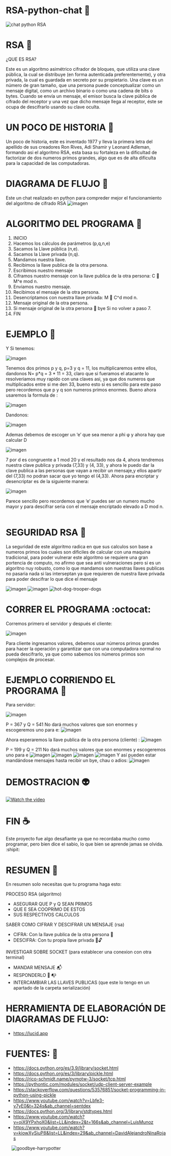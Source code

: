 # RSA-python-chat :snake:
![chat python RSA](https://user-images.githubusercontent.com/71668076/142019835-8c3f6bc8-7b91-4e76-b11a-94e9aa56abf6.jpg)


# RSA :closed_lock_with_key:

¿QUE ES RSA? 

Este es un algoritmo asimétrico cifrador de bloques, que utiliza una clave pública, la cual se distribuye (en forma autenticada preferentemente), y otra privada, la cual es guardada en secreto por su propietario.
Una clave es un número de gran tamaño, que una persona puede conceptualizar como un mensaje digital, como un archivo binario o como una cadena de bits o bytes.
Cuando se envía un mensaje, el emisor busca la clave pública de cifrado del receptor y una vez que dicho mensaje llega al receptor, éste se ocupa de descifrarlo usando su clave oculta.

# UN POCO DE HISTORIA :pencil:

Un poco de historia, este es inventado 1977 y lleva la primera letra del apellido de sus creadores Ron Rives, Adi Shamir y Leonard Adleman, formando asi el algoritmo RSA, esta basa su fortaleza en la dificultad de factorizar de dos numeros primos grandes, algo que es de alta dificulta para la capacidad de las computadoras.

# DIAGRAMA DE FLUJO :memo:
Este un chat realizado en python para compreder mejor el funcionamiento del algoritmo de cifrado RSA
![imagen](https://user-images.githubusercontent.com/71668076/141693791-42e55d07-1253-4077-9e91-12093de0f8a5.png)


# ALGORITMO DEL PROGRAMA :memo:
1.	INICIO
2.	Hacemos los cálculos de parámetros (p,q,n,e)
3.	Sacamos la Llave pública (n,e).
4.	Sacamos la Llave privada (n,q).
5.	Mandamos nuestra llave.
6.	Recibimos la llave publica de la otra persona.
7.	Escribimos nuestro mensaje
8.	Ciframos nuestro mensaje con la llave publica de la otra persona:
C  M^e mod n.
9.	Enviamos nuestro mensaje.
10.	Recibimos el mensaje de la otra persona.
11.	Desencriptamos con nuestra llave privada:
M  C^d mod n.
12.	Mensaje original de la otra persona.
13.	Si mensaje original de la otra persona  bye
Si no volver a paso 7.
14.	FIN

# EJEMPLO :eyes:
Y Si tenemos:

![imagen](https://user-images.githubusercontent.com/71668076/141694333-7e60955a-afc0-4378-aeb4-6f335b4d3a75.png)


Tenemos dos primos p y q, p=3 y q = 11, los multiplicaremos entre ellos, dandonos N= p*q = 3 * 11 = 33, claro que si fueramos el atacante lo resolveriamos muy rapido con una claves asi, ya que dos numeros que multiplicados entre si me den 33, bueno esto si es sencillo para este paso pero recordemos que p y q son numeros primos enormes.
Bueno ahora usaremos la formula de :

![imagen](https://user-images.githubusercontent.com/71668076/141694340-facac716-ef77-46ae-bb40-af84b5160df8.png)

Dandonos:

![imagen](https://user-images.githubusercontent.com/71668076/141694345-94670e9e-f71a-4f4f-adad-37db8fb977c2.png)

 
Ademas debemos de escoger un ‘e’ que sea menor a phi φ y ahora hay que calcular D

![imagen](https://user-images.githubusercontent.com/71668076/141694351-1c26daec-5e83-48f2-be48-0df7bd5accbb.png)
 
7 por d es congruente a 1 mod 20 y el resultado nos da 4, ahora tendremos nuestra clave publica y privada (7,33) y (4, 33), y ahora le puedo dar la clave publica a las personas que vayan a recibir un mensaje,y ellos apartir del (7,33) no podran sacar que yo tengo el (4,33).
Ahora para encriptar y desencriptar es de la siguiente manera:
 
![imagen](https://user-images.githubusercontent.com/71668076/141694361-a86fed1c-66e4-4807-8057-e0b62f845e8a.png)

 
Parece sencillo pero recordemos que ‘e’ puedes ser un numero mucho mayor y para descifrar seria con el mensaje encriptado elevado a D mod n.
 
# SEGURIDAD RSA :lock_with_ink_pen:
La seguridad de este algoritmo radica en que sus calculos son base a numeros primos los cuales son dificiles de calcular con una maquina tradicional, para poder vulnerar este algoritmo se requiere una gran portencia de computo, no afirmo que sea anti vulneraciones pero si es un algoritno nuy robusto, como lo que mandamos son nuestras llaves publicas no pasaria nada si las interseptan ya que requieren de nuestra llave privada para poder descifrar lo que dice el mensaje

![imagen](https://user-images.githubusercontent.com/71668076/141694366-936a6464-cf36-4359-9fdb-e2974dca8a41.png)
![imagen](https://user-images.githubusercontent.com/71668076/141700768-9ec1420f-09c2-49b1-b0fb-5dce02ae2bb7.png)
![hot-dog-trooper-dogs](https://user-images.githubusercontent.com/71668076/143131367-e4f5a26c-8e1c-4c23-901a-d6e1e6327e32.gif)



# CORRER EL PROGRAMA :octocat:
Corremos primero el servidor y después el cliente:

![imagen](https://user-images.githubusercontent.com/71668076/141857981-d5d807ca-2ab0-4fd7-993a-3949ec35a78d.png)



Para cliente ingresamos valores, debemos usar números primos grandes para hacer la operación y garantizar que con una computadora normal no pueda descifrarlo, ya que como sabemos los números primos son complejos de procesar.

# EJEMPLO CORRIENDO EL PROGRAMA :speech_balloon:
Para servidor:

![imagen](https://user-images.githubusercontent.com/71668076/141858891-5b647323-79bf-4248-8d59-5d0ccc7f09c2.png)

P = 367 y Q = 541
No dará muchos valores que son enormes y escogeremos uno para e:
![imagen](https://user-images.githubusercontent.com/71668076/141858918-3f854172-2dce-428e-b636-977ed72b892a.png)

Ahora esperaremos la llave publica de la otra persona (cliente) :
![imagen](https://user-images.githubusercontent.com/71668076/141858976-7e8ef276-8d8d-4d9b-b899-4ee6b9989396.png)

P = 199 y Q = 211
No dará muchos valores que son enormes y escogeremos uno para e
![imagen](https://user-images.githubusercontent.com/71668076/141859152-0467f2fd-0137-4439-9744-6c4f2e251242.png)
![imagen](https://user-images.githubusercontent.com/71668076/141859355-575b15a3-d6cf-4d04-beb8-d733a3ecf05d.png)
![imagen](https://user-images.githubusercontent.com/71668076/141859392-90fcb5f2-2e5b-4421-9be7-8e9c76893d7e.png)
![imagen](https://user-images.githubusercontent.com/71668076/141859468-e744a0e7-20c6-41d1-a87d-07016dc578da.png)
Y así pueden estar mandándose mensajes hasta recibir un bye, chau o adios:
![imagen](https://user-images.githubusercontent.com/71668076/141859560-5ecfa9df-89d6-47dc-a139-ae7ef01dc4a1.png)

# DEMOSTRACION :alien:
[![Watch the video](https://user-images.githubusercontent.com/71668076/143130732-0a5c0d8e-eb9b-4ed0-b979-a73c781062ec.png)](https://www.youtube.com/watch?v=vm49zQBB7DE&ab_channel=RomanAlejandroGallegosMarquez)


# FIN :coffee:
Este proyecto fue algo desafiante ya que no recordaba mucho como programar, pero bien dice el sabio, lo que bien se aprende
jamas se olvida. :shipit:
# RESUMEN :notebook:
En resumen solo necesitas que tu programa haga esto:

PROCESO RSA (algoritmo)
 - ASEGURAR QUE P y Q SEAN PRIMOS
 - QUE E SEA COOPRIMO DE ESTOS
 - SUS RESPECTIVOS CALCULOS
 
SABER COMO CIFRAR Y DESCIFRAR UN MENSAJE (rsa)
 - CIFRA: Con la llave publica de la otra persona :closed_lock_with_key:
 - DESCIFRA: Con tu propia llave privada :key::unlock:
 
INVESTIGAR SOBRE SOCKET (para establecer una conexion con otra terminal)
 - MANDAR MENSAJE :mailbox_with_mail:
 - RESPONDERLO :e-mail: :mailbox_with_no_mail:
 - INTERCAMBIAR LAS LLAVES PUBLICAS (que este lo tengo en un apartado de la carpeta serialización)

# HERRAMIENTA DE ELABORACIÓN DE DIAGRAMAS DE FLUJO:
 - https://lucid.app


# FUENTES: :pushpin:
 - https://docs.python.org/es/3.9/library/socket.html
 - https://docs.python.org/es/3/library/pickle.html
 - https://rico-schmidt.name/pymotw-3/socket/tcp.html
 - https://pythontic.com/modules/socket/udp-client-server-example
 - https://stackoverflow.com/questions/53576851/socket-programming-in-python-using-pickle
 - https://www.youtube.com/watch?v=Lbfe3-v7yE0&t=324s&ab_channel=sentdex
 - https://docs.python.org/3/library/stdtypes.html
 - https://www.youtube.com/watch?v=ojX9YPxhoX0&list=LL&index=2&t=166s&ab_channel=LuisMunoz
 - https://www.youtube.com/watch?v=kiowXySiuP8&list=LL&index=29&ab_channel=DavidAlejandroNinaRojas

 
![goodbye-harrypotter](https://user-images.githubusercontent.com/71668076/142060439-65e30cdb-b4a5-414a-8306-856ebc927c65.gif)


